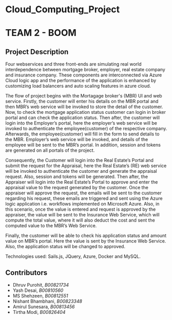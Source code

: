 # Cloud_Computing_Project

# TEAM 2 - BOOM

## Project Description

<p>Four webservices and three front-ends are simulating real world interdependence between mortgage broker, employer, real estate company and insurance company. These components are interconnected via Azure Cloud logic app and the performance of the application is enhanced by customizing load balancers and auto scaling features in azure cloud.</p>

<p>The flow of project begins with the Mortagage broker's (MBR) UI and web service. Firstly, the customer will enter his details on the MBR portal and then MBR’s web service will be invoked to store the detail of the customer. Now, to check the mortgage application status customer can login in broker portal and can check the application status. Then after, the customer will login into the Employer’s portal, here the employer’s web service will be invoked to authenticate the employee(customer) of the respective company. Afterwards, the employee(customer) will fill in the form to send details to the MBR. Employer’s web service will be invoked, and details of the employee will be sent to the MBR’s portal. In addition, session and tokens are generated on all portals of the project.</p>
<p>Consequently, the Customer will login into the Real Estate’s Portal and submit the request for the Appraisal, here the Real Estate’s (RE) web service will be invoked to authenticate the customer and generate the appraisal request. Also, session and tokens will be generated. Then after, the Appraiser will login into the Real Estate’s Portal to approve and enter the appraisal value to the request generated by the customer. Once the appraiser will approve the request, the emails will be sent to the customer regarding his request, these emails are triggered and sent using the Azure logic application i.e. workflows implemented on Microsoft Azure. Also, in this scenario, once the value is entered and request is approved by the appraiser, the value will be sent to the Insurance Web Service, which will compute the total value, where it will also deduct the cost and sent the computed value to the MBR’s Web Service.</p>
<p>Finally, the customer will be able to check his application status and amount value on MBR’s portal. Here the value is sent by the Insurance Web Service. Also, the application status will be changed to approved. </p>

<p>Technologies used: Sails.js, JQuery, Azure, Docker and MySQL.</p>

## Contributors

- Dhruv Purohit, _B00821734_
- Yash Desai, _B00810560_
- MS Shehzeen, _B00812551_
- Nishant Bhambhani, _B00823348_
- Amirul Sunesara, _B00813456_
- Tirtha Modi, _B00826404_

